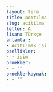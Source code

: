 ```yaml
---
layout: term
title: acıtılma
slug: acitilma
letter: A
lisan: Türkçe
anlamlar:
- Acıtılmak işi
ozellikler:
- - isim
ornekler:
- - ''
orneklerkaynak:
- - ''
---
```

